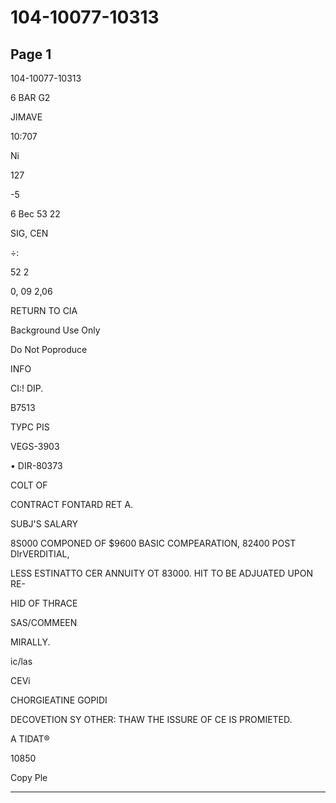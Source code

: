# 104-10077-10313

## Page 1

104-10077-10313

6 BAR G2

JIMAVE

10:707

Ni

127

-5

6 Bec 53 22

SIG, CEN

÷:

52 2

0, 09 2,06

RETURN TO CIA

Background Use Only

Do Not Poproduce

INFO

CI:! DIP.

B7513

ТУРС PIS

VEGS-3903

• DIR-80373

COLT OF

CONTRACT FONTARD RET A.

SUBJ'S SALARY

8S000 COMPONED OF $9600 BASIC COMPEARATION, 82400 POST DIrVERDITIAL,

LESS ESTINATTO CER ANNUITY OT 83000. HIT TO BE ADJUATED UPON RE-

HID OF THRACE

SAS/COMMEEN

MIRALLY.

ic/las

CEVi

CHORGIEATINE GOPIDI

DECOVETION SY OTHER: THAW THE ISSURE OF CE IS PROMIETED.

А TIDAT®

10850

Copy Ple

---

